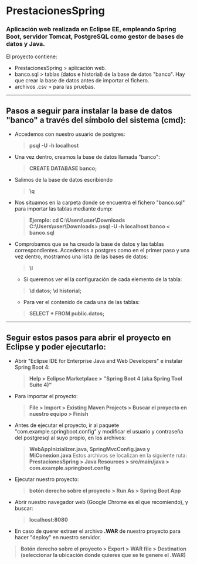 # PrestacionesSpring
### Aplicación web realizada en Eclipse EE, empleando Spring Boot, servidor Tomcat, PostgreSQL como gestor de bases de datos y Java.

El proyecto contiene:
  * PrestacionesSpring > aplicación web.
  * banco.sql > tablas (datos e historial) de la base de datos "banco". Hay que crear la base de datos antes de importar el fichero.
  * archivos .csv > para las pruebas.

---

## Pasos a seguir para instalar la base de datos "banco" a través del símbolo del sistema (cmd):

* Accedemos con nuestro usuario de postgres:

    > **psql -U <usuario> -h localhost**

* Una vez dentro, creamos la base de datos llamada "banco":
    > **CREATE DATABASE banco;**

* Salimos de la base de datos escribiendo 
    > **\q**

* Nos situamos en la carpeta donde se encuentra el fichero "banco.sql" para importar las tablas mediante dump:
    > **Ejemplo: cd C:\Users\user\Downloads**<br>
    > **C:\Users\user\Downloads> psql -U <usuario> -h localhost banco < banco.sql**

* Comprobamos que se ha creado la base de datos y las tablas correspondientes. Accedemos a postgres como en el primer paso y una vez dentro, mostramos una lista de las bases de datos: 
   > **\l**

  * Si queremos ver el la configuración de cada elemento de la tabla: 
   > **\d datos;**
   > **\d historial;**

  * Para ver el contenido de cada una de las tablas: 
   > **SELECT * FROM public.datos;**

 ---

## Seguir estos pasos para abrir el proyecto en Eclipse y poder ejecutarlo:

* Abrir "Eclipse IDE for Enterprise Java and Web Developers" e instalar Spring Boot 4:
  > **Help > Eclipse Marketplace > "Spring Boot 4 (aka Spring Tool Suite 4)"**

* Para importar el proyecto: 
  > **File > Import > Existing Maven Projects > Buscar el proyecto en nuestro equipo > Finish**

* Antes de ejecutar el proyecto, ir al paquete "com.example.springboot.config" y modificar el usuario y contraseña del postgresql al suyo propio,
en los archivos: 
  > **WebAppInizializer.java, SpringMvcConfig.java y MiConexion.java**
Estos archivos se localizan en la siguiente ruta:
  > **PrestacionesSpring > Java Resources > src/main/java > com.example.springboot.config**

* Ejecutar nuestro proyecto: 
  > **botón derecho sobre el proyecto > Run As > Spring Boot App**

* Abrir nuestro navegador web (Google Chrome es el que recomiendo), y buscar: 
  > **localhost:8080**


 * En caso de querer extraer el archivo **.WAR** de nuestro proyecto para hacer "deploy" en nuestro servidor.
  > **Botón derecho sobre el proyecto > Export > WAR file > Destination (seleccionar la ubicación donde quieres que se te genere el .WAR)**
